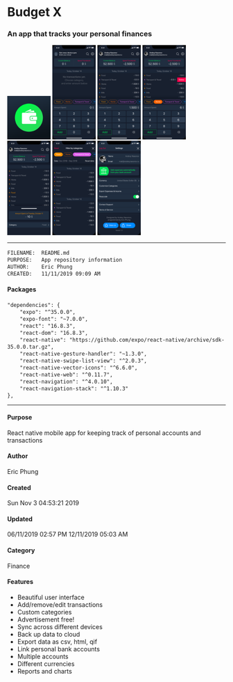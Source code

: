 # Budget X #
### An app that tracks your personal finances ###
<img src="assets/icon.png" alt="512x512 App Icon" width="100" />
<img src="budgetX-designs/Financely-First-Opened.png" alt="Home App Screen" width="100"/>
<img src="budgetX-designs/Financely.png" alt="Home App Screen" width="100"/>
<img src="budgetX-designs/Financely-2.png" alt="Home App Screen" width="100"/>
<img src="budgetX-designs/Financely-3.png" alt="Home App Screen" width="100"/>
<img src="budgetX-designs/Financely-Search.png" alt="Home App Screen" width="100"/>
<img src="budgetX-designs/Financely-Settings.png" alt="Home App Screen" width="100"/>
<hr>

    FILENAME:  README.md
    PURPOSE:   App repository information
    AUTHOR:    Eric Phung
    CREATED:   11/11/2019 09:09 AM

#### Packages ####
    "dependencies": {
        "expo": "^35.0.0",
        "expo-font": "~7.0.0",
        "react": "16.8.3",
        "react-dom": "16.8.3",
        "react-native": "https://github.com/expo/react-native/archive/sdk-35.0.0.tar.gz",
        "react-native-gesture-handler": "~1.3.0",
        "react-native-swipe-list-view": "^2.0.3",
        "react-native-vector-icons": "^6.6.0",
        "react-native-web": "^0.11.7",
        "react-navigation": "^4.0.10",
        "react-navigation-stack": "^1.10.3"
    },

<hr>

#### Purpose ####
React native mobile app for keeping track of personal accounts and transactions

#### Author ####
Eric Phung

#### Created ####
Sun Nov  3 04:53:21 2019

#### Updated ####
06/11/2019 02:57 PM
12/11/2019 05:03 AM

#### Category ####
Finance
<!-- ![Budget X Icon](assets/icon.png "Budget X Icon")
 -->
#### Features
*   Beautiful user interface
*   Add/remove/edit transactions
*   Custom categories
*   Advertisement free!
*   Sync across different devices
*   Back up data to cloud
*   Export data as csv, html, qif
*   Link personal bank accounts
*   Multiple accounts
*   Different currencies
*   Reports and charts
